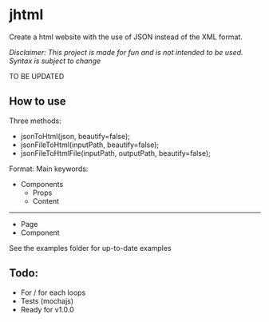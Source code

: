 # jhtml

Create a html website with the use of JSON instead of the XML format.

*Disclaimer: This project is made for fun and is not intended to be used. Syntax is subject to change*

TO BE UPDATED

## How to use
Three methods:
- jsonToHtml(json, beautify=false);
- jsonFileToHtml(inputPath, beautify=false);
- jsonFileToHtmlFile(inputPath, outputPath, beautify=false);


Format:
Main keywords:
- Components
  - Props
  - Content
---
- Page
- Component

See the examples folder for up-to-date examples

## Todo:
- For / for each loops
- Tests (mochajs)
- Ready for v1.0.0